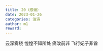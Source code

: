 ```yaml
---
title: 20（感谢）
date: 2023-01-26
categories: 浊诗
author: m1
reward: 
---
```


云深雾绕
惶惶不知所处
痛改前非
飞行妃子非酋
